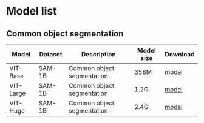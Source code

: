 # Model list

## Common object segmentation
|Model | Dataset | Description  |  Model size | Download |
|---|---|---|---|---|
|VIT-Base | SAM-1B | Common object segmentation  | 358M | [model](https://bj.bcebos.com/paddleseg/dygraph/paddlesegAnything/vit_b/model.pdparams) |
|VIT-Large | SAM-1B | Common object segmentation  | 1.2G | [model](https://bj.bcebos.com/paddleseg/dygraph/paddlesegAnything/vit_l/model.pdparams) |
|VIT-Huge | SAM-1B | Common object segmentation  | 2.4G | [model](https://bj.bcebos.com/paddleseg/dygraph/paddlesegAnything/vit_h/model.pdparams) |
